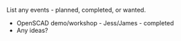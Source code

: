 List any events - planned, completed, or wanted.

* OpenSCAD demo/workshop - Jess/James - completed
* Any ideas?